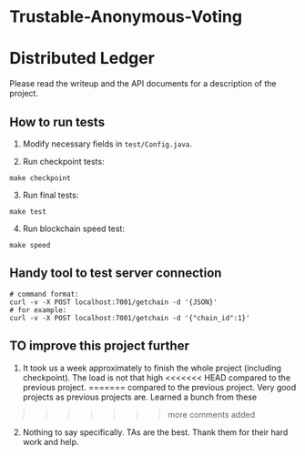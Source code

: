 # Trustable-Anonymous-Voting
# Distributed Ledger

Please read the writeup and the API documents for a description of the project.


## How to run tests

1. Modify necessary fields in `test/Config.java`.

2. Run checkpoint tests:
```
make checkpoint
```

3. Run final tests:
```
make test
```

4. Run blockchain speed test:
```
make speed
```

## Handy tool to test server connection
```
# command format:
curl -v -X POST localhost:7001/getchain -d '{JSON}'
# for example:
curl -v -X POST localhost:7001/getchain -d '{"chain_id":1}'
```

## TO improve this project further

1. It took us a week approximately to finish the whole project (including checkpoint). The load is not that high 
<<<<<<< HEAD
compared to the previous project. 
=======
    compared to the previous project. Very good projects as previous projects are. Learned a bunch from these
>>>>>>> more comments added

2. Nothing to say specifically. TAs are the best. Thank them for their hard work and help. 